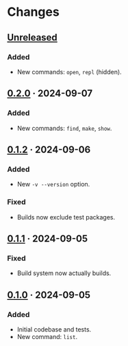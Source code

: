 # Changes

## [Unreleased]
### Added
- New commands: `open`, `repl` (hidden).

## [0.2.0] · 2024-09-07
### Added
- New commands: `find`, `make`, `show`.

## [0.1.2] · 2024-09-06
### Added
- New `-v --version` option.

### Fixed
- Builds now exclude test packages.

## [0.1.1] · 2024-09-05
### Fixed
- Build system now actually builds.

## [0.1.0] · 2024-09-05
### Added
- Initial codebase and tests.
- New command: `list`.

[Unreleased]: https://github.com/stvmln86/mawhrin/tree/main
[0.2.0]:      https://github.com/stvmln86/mawhrin/tree/v0.2.0
[0.1.2]:      https://github.com/stvmln86/mawhrin/tree/v0.1.2
[0.1.1]:      https://github.com/stvmln86/mawhrin/tree/v0.1.1
[0.1.0]:      https://github.com/stvmln86/mawhrin/tree/v0.1.0
